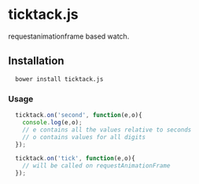 ticktack.js
=============

requestanimationframe based watch.

## Installation

```
  bower install ticktack.js
```

### Usage

```javascript
  ticktack.on('second', function(e,o){
    console.log(e,o);
    // e contains all the values relative to seconds
    // o contains values for all digits
  });
```


```javascript
  ticktack.on('tick', function(e,o){
    // will be called on requestAnimationFrame
  });
```
